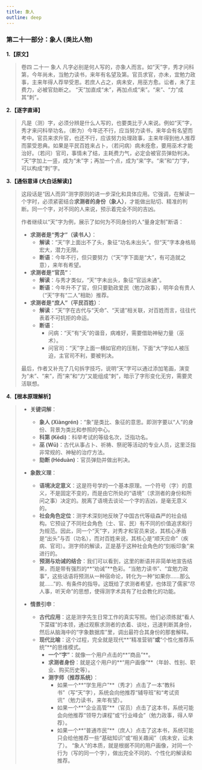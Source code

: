 ```yaml
---
title: 象人
outline: deep
---
```

  
### **第二十一部分：象人 (类比人物)**

**1.【原文】**
> 卷四 二十一 象人
> 凡字必别是何人写的，亦象人而言。如“天”字，秀才问科第，今年尚未，当勉力读书，来年有名望及第。官员求官，亦未，宜勉力政事，主来年得人荐举受恩。若庶人占之，病未安，用巫方愈。讼者，未了主费力，必被官劾断之。
> “天”加直成“未”，再加点成“来”。“来”、“力”成其“刺”。

**2.【逐字直译】**
> 凡是（测）字，必须分辨是什么人写的，也要类比于人来说。例如“天”字，秀才来问科举功名，（断为）今年还不行，应当努力读书，来年会有名望而考中。官员来求升官，也还不行，应该努力处理政事，主来年得到他人推荐而蒙受恩典。如果是平民百姓来占卜，（若问病）病未痊愈，要用巫术才能治好。（若问）官司，事情未了结，主耗费力气，必定会被官员弹劾判决。
> “天”字加上一竖，成为“未”字；再加一个点，成为“来”字。“来”和“力”字，可以构成“刺”字。

**3.【通俗意译 (大白话解读)】**
> 这段话是“因人而异”测字原则的进一步深化和具体应用。它强调，在解读一个字时，必须紧密结合**求测者的身份（象人）**，才能做出贴切、精准的判断。同一个字，对不同的人来说，预示着完全不同的吉凶。
> 
> 作者继续以“天”字为例，展示了如何为不同身份的人“量身定制”断语：
> 
> *   **求测者是“秀才”（读书人）**：
>     *   **解读**：“天”字上面出不了头，象征“功名未出头”。但“天”字本身格局宏大，潜力无限。
>     *   **断语**：今年不行，但只要努力（“天”字下面是“大”，有可造就之意），来年有希望。
> *   **求测者是“官员”**：
>     *   **解读**：与秀才类似，“天”字未出头，象征“官运未通”。
>     *   **断语**：今年升不了官，但只要勤政爱民（勉力政事），明年会有贵人（“天”字有“二人”相助）推荐。
> *   **求测者是“庶人”（平民百姓）**：
>     *   **解读**：“天”字在古代与“天命”、“天谴”相关联，对百姓而言，往往代表着不可抗拒的命运。
>     *   **断语**：
>         *   问病：“天”有“夭”的谐音，病难好，需要借助神秘力量（巫术）。
>         *   问官司：“天”字上面一横如官府的压制，下面“大”字如人被压迫，主官司不利，要被判决。
> 
> 最后，作者又补充了几句拆字技巧，说明“天”字可以通过添加笔画，演变为“未”、“来”，而“来”和“力”又能组成“刺”，暗示了字形变化无穷，需要灵活联想。

**4.【根本原理解析】**
> *   **关键词解**：
>     *   **象人 (Xiàngrén)**：“象”是类比、象征的意思。即测字要以“人”的身份、背景为类比和参照的中心。
>     *   **科第 (Kēdì)**：科举考试的等级名次，泛指功名。
>     *   **巫 (Wū)**：古代从事占卜、祈祷、祭祀等活动的专业人员，这里泛指非常规的、神秘的治疗方法。
>     *   **劾断 (Héduàn)**：官员弹劾并做出判决。
> 
> *   **象数义理**：
>     *   **语境决定意义**：这是符号学的一个基本原理。一个符号（字）的意义，不是固定不变的，而是由它所处的“语境”（求测者的身份和所问之事）决定的。脱离了语境去谈论一个字的吉凶，是毫无意义的。
>     *   **社会角色定位**：测字术深刻地反映了中国古代等级森严的社会结构。它预设了不同社会角色（士、官、民）有不同的价值追求和行为规范。因此，同一个“天”字，对秀才和官员来说，其核心矛盾是“出头”与否（功名），而对百姓来说，其核心是“顺天应命”（疾病、官司）。测字师的解读，正是基于这种社会角色的“刻板印象”来进行的。
>     *   **预测与劝诫的结合**：我们可以看到，这里的断语并非简单地宣告结果，而是带有强烈的**“劝诫”**色彩。“当勉力读书”、“宜勉力政事”，这些话语将预测从一种宿命论，转化为一种“如果你……那么就……”的、有条件的指导。这既给了求测者希望，也体现了儒家“尽人事，听天命”的思想，使得测字术具有了社会教化的功能。
> 
> *   **情景引申**：
>     *   **古代应用**：这是测字先生日常工作的真实写照。他们必须练就“看人下菜碟”的本领，通过观察求测者的衣着、谈吐，迅速判断其身份，然后从脑海中的“字象数据库”里，调出最符合其身份的那套解释。
>     *   **现代比喻**：这个过程，完全就是现代**“精准营销”**或**“个性化推荐系统”**的思维模式。
>         *   **一个“字”**：就像一个用户点击的**“商品”**。
>         *   **求测者身份**：就是这个用户的**“用户画像”**（年龄、性别、职业、购买历史等）。
>         *   **测字师（推荐系统）**：
>             *   如果一个**“学生用户”**（秀才）点击了一本“教科书”（写“天”字），系统会向他推荐“辅导班”和“考试资讯”（勉力读书，来年有望）。
>             *   如果一个**“企业高管”**（官员）点击了这本书，系统可能会向他推荐“领导力课程”或“行业峰会”（勉力政事，得人举荐）。
>             *   如果一个**“普通市民”**（庶人）点击了这本书，系统可能只会给他推荐一些“基础知识”或“相关趣闻”（病未安，讼未了）。
>         “象人”的本质，就是根据不同的用户画像，对同一个行为（写的同一个字），做出完全不同的、个性化的解读和推荐。
